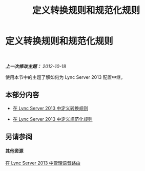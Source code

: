 ﻿---
title: 定义转换规则和规范化规则
TOCTitle: 定义转换规则和规范化规则
ms:assetid: a22e4804-8802-42b1-a1b1-be42f85b3d46
ms:mtpsurl: https://technet.microsoft.com/zh-cn/library/JJ688159(v=OCS.15)
ms:contentKeyID: 49888542
ms.date: 05/19/2016
mtps_version: v=OCS.15
ms.translationtype: HT
---

# 定义转换规则和规范化规则

 

_**上一次修改主题：** 2012-10-18_

使用本节中的主题了解如何为 Lync Server 2013 配置中继。

## 本部分内容

  - [在 Lync Server 2013 中定义转换规则](lync-server-2013-defining-translation-rules.md)

  - [在 Lync Server 2013 中定义规范化规则](lync-server-2013-defining-normalization-rules.md)

## 另请参阅

#### 其他资源

[在 Lync Server 2013 中管理语音路由](lync-server-2013-managing-voice-routing.md)

